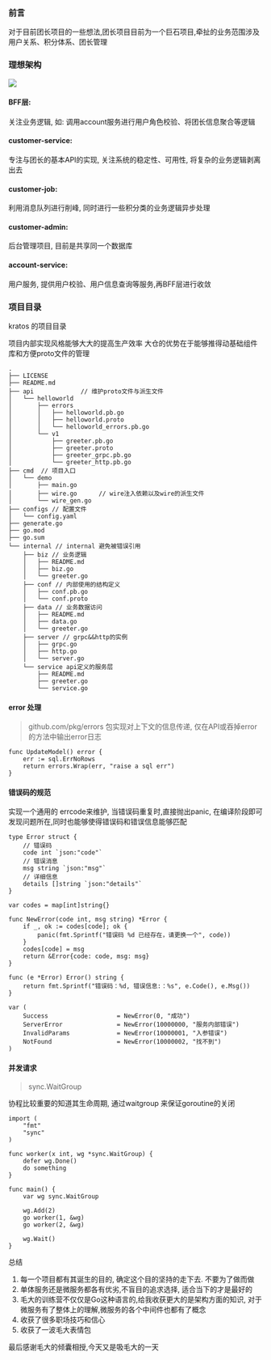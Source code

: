 ### 前言
对于目前团长项目的一些想法,团长项目目前为一个巨石项目,牵扯的业务范围涉及 用户关系、积分体系、团长管理


### 理想架构


![](https://huijianwang.oss-cn-shanghai.aliyuncs.com/customer.png)

#### BFF层: 
关注业务逻辑, 如: 调用account服务进行用户角色校验、将团长信息聚合等逻辑

#### customer-service: 
专注与团长的基本API的实现, 关注系统的稳定性、可用性, 将复杂的业务逻辑剥离出去

#### customer-job: 
利用消息队列进行削峰, 同时进行一些积分类的业务逻辑异步处理

#### customer-admin:
后台管理项目, 目前是共享同一个数据库

#### account-service:
用户服务, 提供用户校验、用户信息查询等服务,再BFF层进行收敛

### 项目目录
kratos 的项目目录

项目内部实现风格能够大大的提高生产效率 大仓的优势在于能够推得动基础组件库和方便proto文件的管理
```
.
├── LICENSE
├── README.md
├── api             // 维护proto文件与派生文件
│   └── helloworld
│       ├── errors
│       │   ├── helloworld.pb.go
│       │   ├── helloworld.proto
│       │   └── helloworld_errors.pb.go
│       └── v1
│           ├── greeter.pb.go
│           ├── greeter.proto
│           ├── greeter_grpc.pb.go
│           └── greeter_http.pb.go
├── cmd  // 项目入口
│   └── demo  
│       ├── main.go
│       ├── wire.go      // wire注入依赖以及wire的派生文件
│       └── wire_gen.go
├── configs // 配置文件
│   └── config.yaml
├── generate.go
├── go.mod
├── go.sum
└── internal // internal 避免被错误引用
    ├── biz // 业务逻辑
    │   ├── README.md
    │   ├── biz.go
    │   └── greeter.go
    ├── conf // 内部使用的结构定义
    │   ├── conf.pb.go
    │   └── conf.proto
    ├── data // 业务数据访问
    │   ├── README.md
    │   ├── data.go
    │   └── greeter.go
    ├── server // grpc&&http的实例
    │   ├── grpc.go
    │   ├── http.go
    │   └── server.go
    └── service api定义的服务层
        ├── README.md
        ├── greeter.go
        └── service.go
```

#### error 处理
> github.com/pkg/errors 包实现对上下文的信息传递, 仅在API或吞掉error的方法中输出error日志

```
func UpdateModel() error {
	err := sql.ErrNoRows
	return errors.Wrap(err, "raise a sql err")
}
```

#### 错误码的规范
实现一个通用的 errcode来维护, 当错误码重复时,直接抛出panic, 在编译阶段即可发现问题所在,同时也能够使得错误码和错误信息能够匹配
```
type Error struct {
	// 错误码
	code int `json:"code"`
	// 错误消息
	msg string `json:"msg"`
	// 详细信息
	details []string `json:"details"`
}

var codes = map[int]string{}

func NewError(code int, msg string) *Error {
	if _, ok := codes[code]; ok {
		panic(fmt.Sprintf("错误码 %d 已经存在，请更换一个", code))
	}
	codes[code] = msg
	return &Error{code: code, msg: msg}
}

func (e *Error) Error() string {
	return fmt.Sprintf("错误码：%d, 错误信息:：%s", e.Code(), e.Msg())
}

var (
	Success                   = NewError(0, "成功")
	ServerError               = NewError(10000000, "服务内部错误")
	InvalidParams             = NewError(10000001, "入参错误")
	NotFound                  = NewError(10000002, "找不到")
)

```

#### 并发请求
> sync.WaitGroup

协程比较重要的知道其生命周期, 通过waitgroup 来保证goroutine的关闭

```
import (
    "fmt"
    "sync"
)

func worker(x int, wg *sync.WaitGroup) {
    defer wg.Done()
    do something
}

func main() {
    var wg sync.WaitGroup

    wg.Add(2)
    go worker(1, &wg)
    go worker(2, &wg)

    wg.Wait()
}
```

总结

1. 每一个项目都有其诞生的目的, 确定这个目的坚持的走下去. 不要为了做而做
2. 单体服务还是微服务都各有优劣,不盲目的追求选择, 适合当下的才是最好的
3. 毛大的训练营不仅仅是Go这种语言的,给我收获更大的是架构方面的知识, 对于微服务有了整体上的理解,微服务的各个中间件也都有了概念
4. 收获了很多职场技巧和信心
5. 收获了一波毛大表情包

最后感谢毛大的倾囊相授,今天又是吸毛大的一天